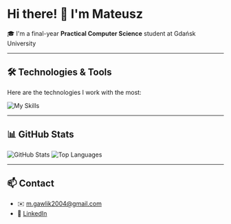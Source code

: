 # Hi there! 👋 I'm Mateusz 

🎓 I'm a final-year **Practical Computer Science** student at Gdańsk University  

---

## 🛠️ Technologies & Tools

Here are the technologies I work with the most:

![My Skills](https://skillicons.dev/icons?i=git,linux,python,flask,js,nextjs,express,html,css,docker,kubernetes,postgres,sqlite,mongodb,jira)

---

## 📊 GitHub Stats

![GitHub Stats](https://github-readme-stats.vercel.app/api?username=MaGawlik2004&show_icons=true&theme=tokyonight)
![Top Languages](https://github-readme-stats.vercel.app/api/top-langs/?username=MaGawlik2004&layout=compact&theme=tokyonight)

---

## 📫 Contact

- ✉️ [m.gawlik2004@gmail.com](m.gawlik2004@gmail.com)  
- 💼 [LinkedIn](https://www.linkedin.com/in/mateusz-gawlik-4162532bb/)  

